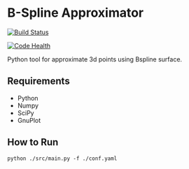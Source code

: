 B-Spline Approximator
=====================

[![Build Status](https://travis-ci.org/GeoMop/bapprox.svg?branch=master)](https://travis-ci.org/GeoMop/bapprox)

[![Code Health](https://landscape.io/github/GeoMop/bapprox/master/landscape.svg?style=flat)](https://landscape.io/github/GeoMop/bapprox/master)

Python tool for approximate 3d points using Bspline surface.

Requirements
------------

* Python
* Numpy
* SciPy
* GnuPlot

How to Run
----------

    python ./src/main.py -f ./conf.yaml